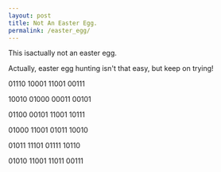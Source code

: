 ```yaml
---
layout: post
title: Not An Easter Egg.
permalink: /easter_egg/
---
```

This isactually not an easter egg.

Actually, easter egg hunting isn't that easy, but keep on trying!

01110 10001 11001 00111

10010 01000 00011 00101

01100 00101 11001 10111

01000 11001 01011 10010

01011 11101 01111 10110

01010 11001 11011 00111
